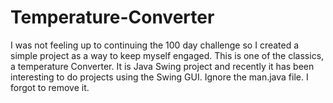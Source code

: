 # Temperature-Converter
I was not feeling up to continuing the 100 day challenge so I created a simple project as a way to keep myself engaged. 
This is one of the classics, a temperature Converter. It is Java Swing project and recently it has been interesting to do projects using the Swing GUI. 
Ignore the man.java file. I forgot to remove it. 
